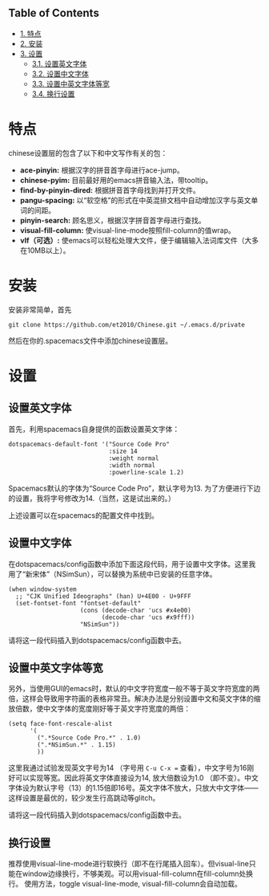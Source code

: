 <div id="table-of-contents">
<h2>Table of Contents</h2>
<div id="text-table-of-contents">
<ul>
<li><a href="#sec-1">1. 特点</a></li>
<li><a href="#sec-2">2. 安装</a></li>
<li><a href="#sec-3">3. 设置</a>
<ul>
<li><a href="#sec-3-1">3.1. 设置英文字体</a></li>
<li><a href="#sec-3-2">3.2. 设置中文字体</a></li>
<li><a href="#sec-3-3">3.3. 设置中英文字体等宽</a></li>
<li><a href="#sec-3-4">3.4. 换行设置</a></li>
</ul>
</li>
</ul>
</div>
</div>

# 特点<a id="sec-1" name="sec-1"></a>

chinese设置层的包含了以下和中文写作有关的包：
-   **ace-pinyin:** 根据汉字的拼音首字母进行ace-jump。
-   **chinese-pyim:** 目前最好用的emacs拼音输入法，带tooltip。
-   **find-by-pinyin-dired:** 根据拼音首字母找到并打开文件。
-   **pangu-spacing:** 以“软空格”的形式在中英混排文档中自动增加汉字与英文单词的间距。
-   **pinyin-search:** 顾名思义，根据汉字拼音首字母进行查找。
-   **visual-fill-column:** 使visual-line-mode按照fill-column的值wrap。
-   **vlf（可选）:** 使emacs可以轻松处理大文件，便于编辑输入法词库文件（大多在10MB以上）。

# 安装<a id="sec-2" name="sec-2"></a>

安装非常简单，首先

    git clone https://github.com/et2010/Chinese.git ~/.emacs.d/private

然后在你的.spacemacs文件中添加chinese设置层。

# 设置<a id="sec-3" name="sec-3"></a>

## 设置英文字体<a id="sec-3-1" name="sec-3-1"></a>

首先，利用spacemacs自身提供的函数设置英文字体：

    dotspacemacs-default-font '("Source Code Pro"
                                :size 14
                                :weight normal
                                :width normal
                                :powerline-scale 1.2)

Spacemacs默认的字体为“Source Code Pro”，默认字号为13. 为了方便进行下边的设置，我将字号修改为14.（当然，这是试出来的。）

上述设置可以在spacemacs的配置文件中找到。

## 设置中文字体<a id="sec-3-2" name="sec-3-2"></a>

在dotspacemacs/config函数中添加下面这段代码，用于设置中文字体。这里我用了“新宋体”（NSimSun），可以替换为系统中已安装的任意字体。

    (when window-system
      ;; "CJK Unified Ideographs" (han) U+4E00 - U+9FFF
      (set-fontset-font "fontset-default"
                        (cons (decode-char 'ucs #x4e00)
                              (decode-char 'ucs #x9fff))
                        "NSimSun"))

请将这一段代码插入到dotspacemacs/config函数中去。

## 设置中英文字体等宽<a id="sec-3-3" name="sec-3-3"></a>

另外，当使用GUI的emacs时，默认的中文字符宽度一般不等于英文字符宽度的两倍，这样会导致用字符画的表格非常丑。解决办法是分别设置中文和英文字体的缩放倍数，使中文字体的宽度刚好等于英文字符宽度的两倍：

    (setq face-font-rescale-alist
          '(
            (".*Source Code Pro.*" . 1.0)
            (".*NSimSun.*" . 1.15)
            ))

这里我通过试验发现英文字号为14 （字号用 `C-u C-x =` 查看），中文字号为16刚好可以实现等宽。因此将英文字体直接设为14, 放大倍数设为1.0 （即不变）。中文字体设为默认字号（13）的1.15倍即16号。英文字体不放大，只放大中文字体――这样设置是最优的，较少发生行高跳动等glitch。

请将这一段代码插入到dotspacemacs/config函数中去。

## 换行设置<a id="sec-3-4" name="sec-3-4"></a>

推荐使用visual-line-mode进行软换行（即不在行尾插入回车）。但visual-line只能在window边缘换行，不够美观。可以用visual-fill-column在fill-column处换行。
使用方法，toggle visual-line-mode, visual-fill-column会自动加载。
